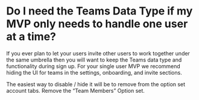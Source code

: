 # Do I need the Teams Data Type if my MVP only needs to handle one user at a time?

If you ever plan to let your users invite other users to work together under the same umbrella then you will want to keep the Teams data type and functionality during sign up. For your single user MVP we recommend hiding the UI for teams in the settings, onboarding, and invite sections.

The easiest way to disable / hide it will be to remove from the option set account tabs. Remove the “Team Members” Option set.
